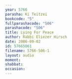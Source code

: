 ```yaml
---
year: 5766
parasha: Ki Teitzei
bookcode: "5"
fullparashacode: "506"
parashacode: "506"
title: Lying For Peace
author: Rabbi Eliezer Hirsch
date: 2006-09-02
id: 57665061
filename: 5766-506-1
layout: audio
moment: 
shabbat: 
occasion: 
---
```

